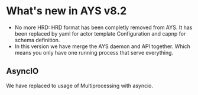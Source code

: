 # What's new in AYS v8.2

- No more HRD: HRD format has been completly removed from AYS.
It has been replaced by yaml for actor template Configuration and capnp for schema definition.
- In this version we have merge the AYS daemon and API together. Which means you only have one running process that serve everything.


## AsyncIO
We have replaced to usage of Multiprocessing with asyncio.
